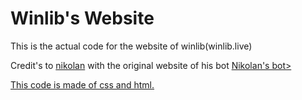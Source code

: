 # Winlib's Website

This is the actual code for the website of winlib(winlib.live)

Credit's to <a href="https://nikolan.xyz">nikolan</a> with the original website of his bot <a href="https://asdwasd.de">Nikolan's bot>

This code is made of css and html.
